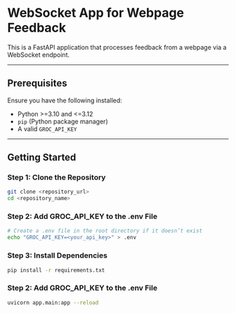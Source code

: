 # WebSocket App for Webpage Feedback

This is a FastAPI application that processes feedback from a webpage via a WebSocket endpoint.

---

## Prerequisites

Ensure you have the following installed:
- Python >=3.10 and <=3.12
- `pip` (Python package manager)
- A valid `GROC_API_KEY`

---

## Getting Started

### Step 1: Clone the Repository

```bash
git clone <repository_url>
cd <repository_name>
````

### Step 2: Add GROC_API_KEY to the .env File
`````bash
# Create a .env file in the root directory if it doesn’t exist
echo "GROC_API_KEY=<your_api_key>" > .env
`````

### Step 3: Install Dependencies
`````bash
pip install -r requirements.txt
`````
### Step 2: Add GROC_API_KEY to the .env File
`````bash
uvicorn app.main:app --reload
`````